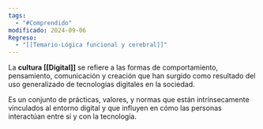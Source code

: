 ```yaml
---
tags:
  - "#Comprendido"
modificado: 2024-09-06
Regreso:
  - "[[Temario-Lógica funcional y cerebral]]"
---
```

La **cultura [[Digital]]** se refiere a las formas de comportamiento, pensamiento, comunicación y creación que han surgido como resultado del uso generalizado de tecnologías digitales en la sociedad.

Es un conjunto de prácticas, valores, y normas que están intrínsecamente vinculados al entorno digital y que influyen en cómo las personas interactúan entre sí y con la tecnología.